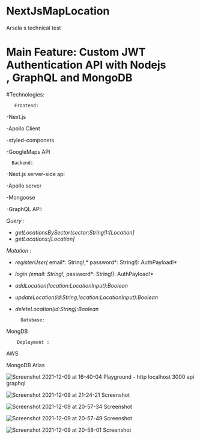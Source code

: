 
# NextJsMapLocation

Arsela s technical test

# Main Feature: Custom JWT Authentication API with Nodejs , GraphQL and MongoDB

#Technologies:

       Frontend:

-Next.js

-Apollo Client

-styled-componets

-GoogleMaps API

      Backend:

-Next.js server-side api

-Apollo server

-Mongoose

-GraphQL API:

_Query :_

- *getLocationsBySector(*sector*:String!):[Location]*
- _getLocations:[Location]_

_Mutation :_

- _registerUser(_ email*: String!,* password*: String!): AuthPayload!*
- *login (*email*: String!,* password*: String!): AuthPayload!*
- *addLocation(*location*:LocationInput):Boolean*
- *updateLocation(*id*:String,*location*:LocationInput):Boolean*
- *deleteLocation(*id*:String):Boolean*

        Database:

MongDB

        Deployment :

AWS

MongoDB Atlas

![Screenshot 2021-12-09 at 16-40-04 Playground - http localhost 3000 api graphql](https://user-images.githubusercontent.com/60584019/145470126-d12016bd-4573-453e-a0d3-945358b0cd3b.png)

![Screenshot 2021-12-09 at 21-24-21 Screenshot](https://user-images.githubusercontent.com/60584019/145471009-435c50c1-267e-4492-b703-f87cbdc378bd.png)

![Screenshot 2021-12-09 at 20-57-34 Screenshot](https://user-images.githubusercontent.com/60584019/145470321-435047fe-46af-4f88-a741-4fa52300ff2b.png)

![Screenshot 2021-12-09 at 20-57-49 Screenshot](https://user-images.githubusercontent.com/60584019/145470717-b60e5332-8c3b-436b-b4da-005c61863732.png)

![Screenshot 2021-12-09 at 20-58-01 Screenshot](https://user-images.githubusercontent.com/60584019/145470461-477ceb4d-6a38-4d23-bdf2-1059942e1e6b.png)






